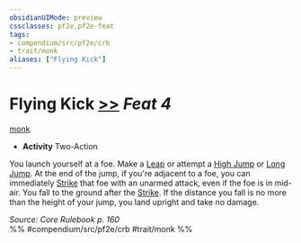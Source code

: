 ```yaml
---
obsidianUIMode: preview
cssclasses: pf2e,pf2e-feat
tags:
- compendium/src/pf2e/crb
- trait/monk
aliases: ["Flying Kick"]
---
```

# Flying Kick  [>>](rules/core-rulebook/chapter-9-playing-the-game.md#Actions "Two-Action") *Feat 4*  
[monk](rules/traits/monk.md "Monk Class Trait")  

- **Activity** Two-Action

You launch yourself at a foe. Make a [Leap](rules/actions/leap.md) or attempt a [High Jump](rules/actions/high-jump.md) or [Long Jump](rules/actions/long-jump.md). At the end of the jump, if you're adjacent to a foe, you can immediately [Strike](rules/actions/strike.md) that foe with an unarmed attack, even if the foe is in mid-air. You fall to the ground after the [Strike](rules/actions/strike.md). If the distance you fall is no more than the height of your jump, you land upright and take no damage.

*Source: Core Rulebook p. 160*  
%% #compendium/src/pf2e/crb #trait/monk %%
